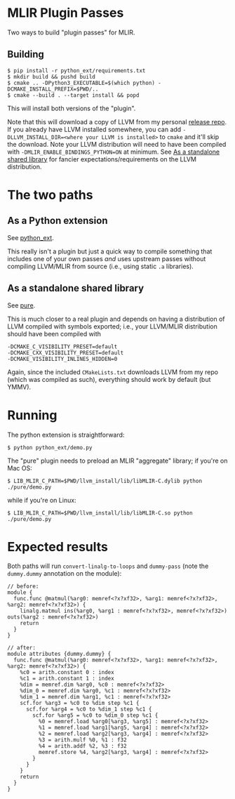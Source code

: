 # MLIR Plugin Passes

Two ways to build "plugin passes" for MLIR.

## Building

```shell
$ pip install -r python_ext/requirements.txt
$ mkdir build && pushd build
$ cmake .. -DPython3_EXECUTABLE=$(which python) -DCMAKE_INSTALL_PREFIX=$PWD/..
$ cmake --build . --target install && popd
```

This will install both versions of the "plugin".

Note that this will download a copy of LLVM from my
personal [release repo](https://github.com/makslevental/llvm-releases).
If you already have LLVM installed somewhere, you can add `-DLLVM_INSTALL_DIR=<where your LLVM is installed>` to `cmake`
and it'll skip the download. Note your LLVM distribution will need to have been compiled
with `-DMLIR_ENABLE_BINDINGS_PYTHON=ON` at minimum.
See [As a standalone shared library](#as-a-standalone-shared-library) for fancier expectations/requirements on the LLVM
distribution.

# The two paths

## As a Python extension

See [python_ext](./python_ext).

This really isn't a plugin but just a quick way to compile something that includes one of your own passes *and* uses
upstream passes without compiling LLVM/MLIR from source (i.e., using static `.a` libraries).

## As a standalone shared library

See [pure](./pure).

This is much closer to a real plugin and depends on having a distribution of LLVM compiled with symbols exported; i.e.,
your LLVM/MLIR distribution should have been compiled with

```
-DCMAKE_C_VISIBILITY_PRESET=default
-DCMAKE_CXX_VISIBILITY_PRESET=default
-DCMAKE_VISIBILITY_INLINES_HIDDEN=0
```

Again, since the included `CMakeLists.txt` downloads LLVM from my repo (which was compiled as such), everything should
work by default (but YMMV).

# Running

The python extension is straightforward:

```shell
$ python python_ext/demo.py
```

The "pure" plugin needs to preload an MLIR "aggregate" library; if you're on Mac OS:

```shell
$ LIB_MLIR_C_PATH=$PWD/llvm_install/lib/libMLIR-C.dylib python ./pure/demo.py
```

while if you're on Linux:

```shell
$ LIB_MLIR_C_PATH=$PWD/llvm_install/lib/libMLIR-C.so python ./pure/demo.py
```

# Expected results

Both paths will run `convert-linalg-to-loops` and `dummy-pass` (note the `dummy.dummy` annotation on the module):

```mlir
// before:
module {
  func.func @matmul(%arg0: memref<?x?xf32>, %arg1: memref<?x?xf32>, %arg2: memref<?x?xf32>) {
    linalg.matmul ins(%arg0, %arg1 : memref<?x?xf32>, memref<?x?xf32>) outs(%arg2 : memref<?x?xf32>)
    return
  }
}

// after:
module attributes {dummy.dummy} {
  func.func @matmul(%arg0: memref<?x?xf32>, %arg1: memref<?x?xf32>, %arg2: memref<?x?xf32>) {
    %c0 = arith.constant 0 : index
    %c1 = arith.constant 1 : index
    %dim = memref.dim %arg0, %c0 : memref<?x?xf32>
    %dim_0 = memref.dim %arg0, %c1 : memref<?x?xf32>
    %dim_1 = memref.dim %arg1, %c1 : memref<?x?xf32>
    scf.for %arg3 = %c0 to %dim step %c1 {
      scf.for %arg4 = %c0 to %dim_1 step %c1 {
        scf.for %arg5 = %c0 to %dim_0 step %c1 {
          %0 = memref.load %arg0[%arg3, %arg5] : memref<?x?xf32>
          %1 = memref.load %arg1[%arg5, %arg4] : memref<?x?xf32>
          %2 = memref.load %arg2[%arg3, %arg4] : memref<?x?xf32>
          %3 = arith.mulf %0, %1 : f32
          %4 = arith.addf %2, %3 : f32
          memref.store %4, %arg2[%arg3, %arg4] : memref<?x?xf32>
        }
      }
    }
    return
  }
}
```
